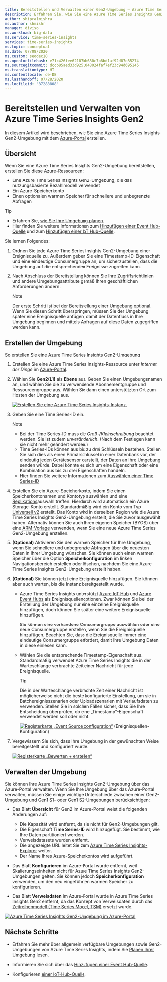 ```yaml
---
title: Bereitstellen und Verwalten einer Gen2-Umgebung – Azure Time Series | Microsoft-Dokumentation
description: Erfahren Sie, wie Sie eine Azure Time Series Insights Gen2-Umgebung bereitstellen und verwalten.
author: shipra1mishra
ms.author: shmishr
manager: diviso
ms.workload: big-data
ms.service: time-series-insights
services: time-series-insights
ms.topic: conceptual
ms.date: 07/08/2020
ms.custom: seodec18
ms.openlocfilehash: e71c426fee62187bb680c7b8bd1af92d87e85274
ms.sourcegitcommit: dccb85aed33d9251048024faf7ef23c94d695145
ms.translationtype: HT
ms.contentlocale: de-DE
ms.lasthandoff: 07/28/2020
ms.locfileid: "87288808"
---
```

# <a name="provision-and-manage-azure-time-series-insights-gen2"></a>Bereitstellen und Verwalten von Azure Time Series Insights Gen2

In diesem Artikel wird beschrieben, wie Sie eine Azure Time Series Insights Gen2-Umgebung mit dem [Azure-Portal](https://portal.azure.com/) erstellen.

## <a name="overview"></a>Übersicht

Wenn Sie eine Azure Time Series Insights Gen2-Umgebung bereitstellen, erstellen Sie diese Azure-Ressourcen:

* Eine Azure Time Series Insights Gen2-Umgebung, die das nutzungsbasierte Bezahlmodell verwendet
* Ein Azure-Speicherkonto
* Einen optionalen warmen Speicher für schnellere und unbegrenzte Abfragen

> [!TIP]
> * Erfahren Sie, [wie Sie Ihre Umgebung planen](./time-series-insights-update-plan.md).
> * Hier finden Sie weitere Informationen zum [Hinzufügen einer Event Hub-Quelle](./time-series-insights-how-to-add-an-event-source-eventhub.md) und zum [Hinzufügen einer IoT Hub-Quelle](./time-series-insights-how-to-add-an-event-source-iothub.md).

Sie lernen Folgendes:

1.  Ordnen Sie jede Azure Time Series Insights Gen2-Umgebung einer Ereignisquelle zu. Außerdem geben Sie eine Timestamp-ID-Eigenschaft und eine eindeutige Consumergruppe an, um sicherzustellen, dass die Umgebung auf die entsprechenden Ereignisse zugreifen kann.

1. Nach Abschluss der Bereitstellung können Sie Ihre Zugriffsrichtlinien und andere Umgebungsattribute gemäß Ihren geschäftlichen Anforderungen ändern.

   > [!NOTE]
   > Der erste Schritt ist bei der Bereitstellung einer Umgebung optional. Wenn Sie diesen Schritt überspringen, müssen Sie der Umgebung später eine Ereignisquelle anfügen, damit der Datenfluss in Ihre Umgebung beginnen und mittels Abfragen auf diese Daten zugegriffen werden kann.

## <a name="create-the-environment"></a>Erstellen der Umgebung

So erstellen Sie eine Azure Time Series Insights Gen2-Umgebung
1. Erstellen Sie eine Azure Time Series Insights-Ressource unter *Internet der Dinge* im [Azure-Portal](https://portal.azure.com/).

1. Wählen Sie **Gen2(L1)** als **Ebene** aus. Geben Sie einen Umgebungsnamen an, und wählen Sie die zu verwendende Abonnementgruppe und Ressourcengruppe aus. Wählen Sie dann einen unterstützten Ort zum Hosten der Umgebung aus.

   [![Erstellen Sie eine Azure Time Series Insights-Instanz.](media/v2-update-manage/create-and-manage-configuration.png)](media/v2-update-manage/create-and-manage-configuration.png#lightbox)

1. Geben Sie eine Time Series-ID ein.

    > [!NOTE]
    > * Bei der Time Series-ID muss die *Groß-/Kleinschreibung* beachtet werden. Sie ist zudem *unveränderlich*. (Nach dem Festlegen kann sie nicht mehr geändert werden.)
    > * Time Series-IDs können aus bis zu *drei* Schlüsseln bestehen. Stellen Sie sich dies als einen Primärschlüssel in einer Datenbank vor, der eindeutig jeden Gerätesensor darstellt, der Daten an Ihre Umgebung senden würde. Dabei könnte es sich um eine Eigenschaft oder eine Kombination aus bis zu drei Eigenschaften handeln.
    > * Hier finden Sie weitere Informationen zum [Auswählen einer Time Series-ID](time-series-insights-update-how-to-id.md)

1. Erstellen Sie ein Azure-Speicherkonto, indem Sie einen Speicherkontonamen und Kontotyp auswählen und eine [Replikations](https://docs.microsoft.com/azure/storage/common/redundancy-migration?tabs=portal)auswahl treffen. Hierdurch wird automatisch ein Azure Storage-Konto erstellt. Standardmäßig wird ein Konto vom Typ [Universell v2](https://docs.microsoft.com/azure/storage/common/storage-account-overview) erstellt. Das Konto wird in derselben Region wie die Azure Time Series Insights Gen2-Umgebung erstellt, die Sie zuvor ausgewählt haben. Alternativ können Sie auch Ihren eigenen Speicher (BYOS) über eine [ARM-Vorlage](./time-series-insights-manage-resources-using-azure-resource-manager-template.md) verwenden, wenn Sie eine neue Azure Time Series Gen2-Umgebung erstellen. 

1. **(Optional)** Aktivieren Sie den warmen Speicher für Ihre Umgebung, wenn Sie schnellere und unbegrenzte Abfragen über die neuesten Daten in Ihrer Umgebung wünschen. Sie können auch einen warmen Speicher über die Option **Speicherkonfiguration** im linken Navigationsbereich erstellen oder löschen, nachdem Sie eine Azure Time Series Insights Gen2-Umgebung erstellt haben.

1. **(Optional)** Sie können jetzt eine Ereignisquelle hinzufügen. Sie können aber auch warten, bis die Instanz bereitgestellt wurde.

   * Azure Time Series Insights unterstützt [Azure IoT Hub](./time-series-insights-how-to-add-an-event-source-iothub.md) und [Azure Event Hubs](./time-series-insights-how-to-add-an-event-source-eventhub.md) als Ereignisquellenoptionen. Zwar können Sie bei der Erstellung der Umgebung nur eine einzelne Ereignisquelle hinzufügen, doch können Sie später eine weitere Ereignisquelle hinzufügen. 
   
     Sie können eine vorhandene Consumergruppe auswählen oder eine neue Consumergruppe erstellen, wenn Sie die Ereignisquelle hinzufügen. Beachten Sie, dass die Ereignisquelle immer eine eindeutige Consumergruppe erfordert, damit Ihre Umgebung Daten in diese einlesen kann.

   * Wählen Sie die entsprechende Timestamp-Eigenschaft aus. Standardmäßig verwendet Azure Time Series Insights die in der Warteschlange verbrachte Zeit einer Nachricht für jede Ereignisquelle.

     > [!TIP]
     > Die in der Warteschlange verbrachte Zeit einer Nachricht ist möglicherweise nicht die beste konfigurierte Einstellung, um sie in Batchereignisszenarien oder Uploadszenarien mit Verlaufsdaten zu verwenden. Stellen Sie in solchen Fällen sicher, dass Sie Ihre Entscheidung überprüfen, ob eine „Timestamp“-Eigenschaft verwendet werden soll oder nicht.

     [![Registerkarte „Event Source configuration“](media/v2-update-manage/create-and-manage-event-source.png)](media/v2-update-manage/create-and-manage-event-source.png#lightbox) (Ereignisquellen-Konfiguration)

1. Vergewissern Sie sich, dass Ihre Umgebung in der gewünschten Weise bereitgestellt und konfiguriert wurde.

    [![Registerkarte „Bewerten + erstellen“](media/v2-update-manage/create-and-manage-review-and-confirm.png)](media/v2-update-manage/create-and-manage-review-and-confirm.png#lightbox)

## <a name="manage-the-environment"></a>Verwalten der Umgebung

Sie können Ihre Azure Time Series Insights Gen2-Umgebung über das Azure-Portal verwalten. Wenn Sie Ihre Umgebung über das Azure-Portal verwalten, müssen Sie einige wichtige Unterschiede zwischen einer Gen2-Umgebung und Gen1 S1- oder Gen1 S2-Umgebungen berücksichtigen:

* Das Blatt **Übersicht** für Gen2 im Azure-Portal weist die folgenden Änderungen auf:

  * Die Kapazität wird entfernt, da sie nicht für Gen2-Umgebungen gilt.
  * Die Eigenschaft **Time Series-ID** wird hinzugefügt. Sie bestimmt, wie Ihre Daten partitioniert werden.
  * Verweisdatasets wurden entfernt.
  * Die angezeigte URL leitet Sie zum [Azure Time Series Insights-Explorer](./time-series-insights-update-explorer.md) weiter.
  * Der Name Ihres Azure-Speicherkontos wird aufgeführt.

* Das Blatt **Konfigurieren** im Azure-Portal wurde entfernt, weil Skalierungseinheiten nicht für Azure Time Series Insights Gen2-Umgebungen gelten. Sie können jedoch **Speicherkonfiguration** verwenden, um den neu eingeführten warmen Speicher zu konfigurieren.

* Das Blatt **Verweisdaten** im Azure-Portal wurde in Azure Time Series Insights Gen2 entfernt, da das Konzept von Verweisdaten durch das [Zeitreihenmodell (Time Series Model, TSM)](/azure/time-series-insights/concepts-model-overview) ersetzt wurde.

[![Azure Time Series Insights Gen2-Umgebung im Azure-Portal](media/v2-update-manage/create-and-manage-overview-confirm.png)](media/v2-update-manage/create-and-manage-overview-confirm.png#lightbox)

## <a name="next-steps"></a>Nächste Schritte

- Erfahren Sie mehr über allgemein verfügbare Umgebungen sowie Gen2-Umgebungen von Azure Time Series Insights, indem Sie [Planen Ihrer Umgebung](./time-series-insights-update-plan.md) lesen.

- Informieren Sie sich über das [Hinzufügen einer Event Hub-Quelle](./time-series-insights-how-to-add-an-event-source-eventhub.md).

- Konfigurieren [einer IoT-Hub-Quelle](./time-series-insights-how-to-add-an-event-source-iothub.md).
